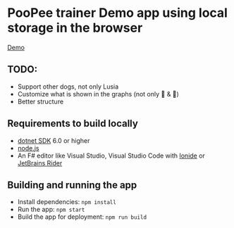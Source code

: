 # PooPee trainer Demo app using local storage in the browser

[Demo](https://jasiozet.github.io/pooPeeTrainerDemo/)

## TODO:
* Support other dogs, not only Lusia
* Customize what is shown in the graphs (not only 🍖 & 💩)
* Better structure

## Requirements to build locally

* [dotnet SDK](https://www.microsoft.com/net/download/core) 6.0 or higher
* [node.js](https://nodejs.org)
* An F# editor like Visual Studio, Visual Studio Code with [Ionide](http://ionide.io/) or [JetBrains Rider](https://www.jetbrains.com/rider/)

## Building and running the app

* Install dependencies: `npm install`
* Run the app: `npm start`
* Build the app for deployment: `npm run build`
